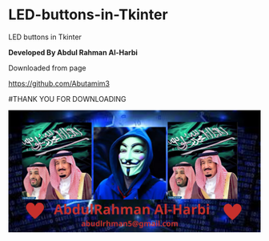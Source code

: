 # LED-buttons-in-Tkinter
LED buttons in Tkinter

**Developed By  Abdul Rahman Al-Harbi**

Downloaded from page

https://github.com/Abutamim3

#THANK YOU FOR DOWNLOADING

![image](https://github.com/Abutamim3/Open-a-webpage-in-defaultbrowser/blob/main/Abdul%20Rahman%20Al-Harbi.png)

